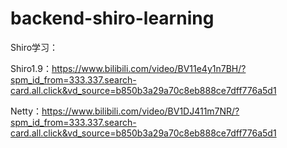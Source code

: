 # backend-shiro-learning

Shiro学习：

Shiro1.9：https://www.bilibili.com/video/BV11e4y1n7BH/?spm_id_from=333.337.search-card.all.click&vd_source=b850b3a29a70c8eb888ce7dff776a5d1

Netty：https://www.bilibili.com/video/BV1DJ411m7NR/?spm_id_from=333.337.search-card.all.click&vd_source=b850b3a29a70c8eb888ce7dff776a5d1